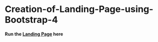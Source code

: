# Creation-of-Landing-Page-using-Bootstrap-4
#### Run the [Landing Page]( https://anega006.github.io/Creation-of-Landing-Page-using-Bootstrap-4/) here
